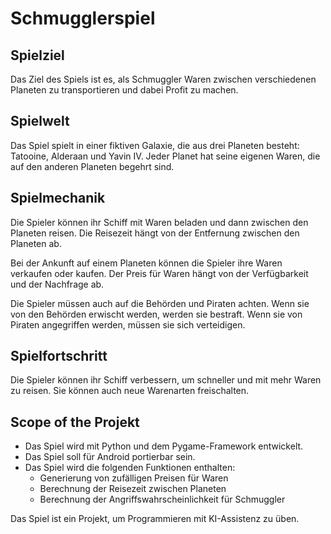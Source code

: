 # Schmugglerspiel

## Spielziel

Das Ziel des Spiels ist es, als Schmuggler Waren zwischen verschiedenen Planeten zu transportieren und dabei Profit zu machen.

## Spielwelt

Das Spiel spielt in einer fiktiven Galaxie, die aus drei Planeten besteht: Tatooine, Alderaan und Yavin IV. Jeder Planet hat seine eigenen Waren, die auf den anderen Planeten begehrt sind.

## Spielmechanik

Die Spieler können ihr Schiff mit Waren beladen und dann zwischen den Planeten reisen. Die Reisezeit hängt von der Entfernung zwischen den Planeten ab.

Bei der Ankunft auf einem Planeten können die Spieler ihre Waren verkaufen oder kaufen. Der Preis für Waren hängt von der Verfügbarkeit und der Nachfrage ab.

Die Spieler müssen auch auf die Behörden und Piraten achten. Wenn sie von den Behörden erwischt werden, werden sie bestraft. Wenn sie von Piraten angegriffen werden, müssen sie sich verteidigen.

## Spielfortschritt

Die Spieler können ihr Schiff verbessern, um schneller und mit mehr Waren zu reisen. Sie können auch neue Warenarten freischalten.

## Scope of the Projekt

* Das Spiel wird mit Python und dem Pygame-Framework entwickelt.
* Das Spiel soll für Android portierbar sein.
* Das Spiel wird die folgenden Funktionen enthalten:
    * Generierung von zufälligen Preisen für Waren
    * Berechnung der Reisezeit zwischen Planeten
    * Berechnung der Angriffswahrscheinlichkeit für Schmuggler

Das Spiel ist ein Projekt, um Programmieren mit KI-Assistenz zu üben.
